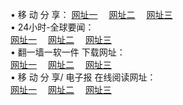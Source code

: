 &#8226; 移 动 分 享：
<a href="http://522.duckdns.org/c/" target="_blank">网址一</a>
　<a href="http://73.myz.info/b/" target="_blank">网址二</a>
　<a href="http://657.biz.tm/s/" target="_blank">网址三</a>
　<br />
&#8226; 24小时-全球要闻：<br /> 
<a href="http://522.duckdns.org/read/go/n1.html" target="_blank">网址一</a>
　<a href="http://73.myz.info/read/go/n1.html" target="_blank">网址二</a>
　<a href="http://657.biz.tm/read/go/n1.html" target="_blank">网址三</a>
　<br />
&#8226; 翻一墙一软一件 下载网址：<br /> 
<a href="http://522.duckdns.org/read/go/f1.html" target="_blank">网址一</a>
　<a href="http://73.myz.info/read/go/f2.html" target="_blank">网址二</a>
　<a href="http://657.biz.tm/read/go/f3.html" target="_blank">网址三</a>
<br />
&#8226; 移 动 分 享/ 电子报 在线阅读网址：<br />
<a href="http://522.duckdns.org/c/" target="_blank">网址一</a>
　<a href="http://73.myz.info/b/" target="_blank">网址二</a>
　<a href="http://657.biz.tm/s/" target="_blank">网址三</a><br />
